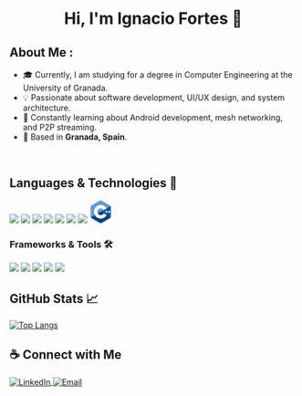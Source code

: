 <h1 align="center"><b>Hi, I'm Ignacio Fortes 👋 </b></h1>

## About Me :

- 🎓 Currently, I am studying for a degree in Computer Engineering at the University of Granada.  
- 💡 Passionate about software development, UI/UX design, and system architecture.  
- 🌱 Constantly learning about Android development, mesh networking, and P2P streaming.  
- 🏡 Based in **Granada, Spain**.  

<br>

## Languages & Technologies 🚀  
<p align="left">
  <img src="https://img.icons8.com/color/48/000000/kotlin.png"/> 
  <img src="https://img.icons8.com/color/48/000000/java-coffee-cup-logo.png"/>
  <img src="https://img.icons8.com/color/48/000000/python.png"/>
  <img src="https://img.icons8.com/color/48/000000/html-5--v1.png"/> 
  <img src="https://img.icons8.com/color/48/000000/css3.png"/> 
  <img src="https://img.icons8.com/color/48/000000/javascript--v1.png"/> 
  <img src="https://img.icons8.com/color/48/000000/mysql-logo.png"/> 
  <img src="https://raw.githubusercontent.com/devicons/devicon/master/icons/cplusplus/cplusplus-original.svg" alt="cplusplus" width="40" height="40"/>
</p>  

### Frameworks & Tools 🛠  
<p align="left">
  <img src="https://img.icons8.com/color/48/000000/android-studio--v3.png"/>
  <img src="https://img.icons8.com/color/48/000000/flutter.png"/>
  <img src="https://img.icons8.com/color/48/000000/tensorflow.png"/>
  <img src="https://img.icons8.com/color/48/000000/git.png"/>
  <img src="https://img.icons8.com/color/48/000000/figma.png"/>
</p>

## GitHub Stats 📈  

[![Top Langs](https://github-readme-stats.vercel.app/api/top-langs/?username=Ignacio003&theme=algolia)](https://github.com/Ignacio003/github-readme-stats)  

## ☕ Connect with Me  

<p align="left">
  <a href="https://www.linkedin.com/in/ignacio-fortes-soria/" target="_blank">
    <img align="center" src="https://img.icons8.com/fluency/48/000000/linkedin.png" alt="LinkedIn" height="45" width="45" />
  </a>
  <a href="mailto:ignaciofortessoria@gmail.com" target="_blank">
    <img align="center" src="https://img.icons8.com/fluency/48/000000/apple-mail.png" alt="Email" height="45" width="45" />
  </a>
</p>

